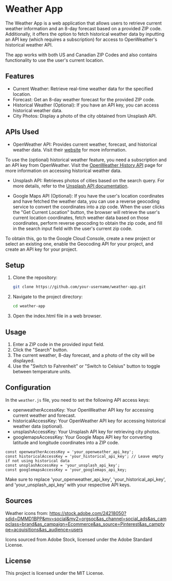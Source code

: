 # Weather App

The Weather App is a web application that allows users to retrieve current weather information and an 8-day forecast based on a provided ZIP code. Additionally, it offers the option to fetch historical weather data by inputting an API key (which requires a subscription) for access to OpenWeather's historical weather API.

The app works with both US and Canadian ZIP Codes and also contains functionality to use the user's current location.  

## Features

- Current Weather: Retrieve real-time weather data for the specified location.
- Forecast: Get an 8-day weather forecast for the provided ZIP code.
- Historical Weather (Optional): If you have an API key, you can access historical weather data.
- City Photos: Display a photo of the city obtained from Unsplash API.

## APIs Used

- OpenWeather API: Provides current weather, forecast, and historical weather data. Visit their [website](https://openweathermap.org/) for more information.

To use the (optional) historical weather feature, you need a subscription and an API key from OpenWeather. Visit the [OpenWeather History API](https://openweathermap.org/history) page for more information on accessing historical weather data.

- Unsplash API: Retrieves photos of cities based on the search query. For more details, refer to the [Unsplash API documentation](https://unsplash.com/documentation).

- Google Maps API (Optional): If you have the user's location coordinates and have fetched the weather data, you can use a reverse geocoding service to convert the coordinates into a zip code. When the user clicks the "Get Current Location" button, the browser will retrieve the user's current location coordinates, fetch weather data based on those coordinates, perform reverse geocoding to obtain the zip code, and fill in the search input field with the user's current zip code.

To obtain this, go to the Google Cloud Console, create a new project or select an existing one, enable the Geocoding API for your project, and create an API key for your project.

## Setup

1. Clone the repository:

   ```bash
   git clone https://github.com/your-username/weather-app.git
   ```

2. Navigate to the project directory:

    ```bash
    cd weather-app
    ```

3. Open the index.html file in a web browser.

## Usage
1. Enter a ZIP code in the provided input field.
2. Click the "Search" button.
3. The current weather, 8-day forecast, and a photo of the city will be displayed.
4. Use the "Switch to Fahrenheit" or "Switch to Celsius" button to toggle between temperature units.

## Configuration
In the `weather.js` file, you need to set the following API access keys:

* openweatherAccessKey: Your OpenWeather API key for accessing current weather and forecast.
* historicalAccessKey: Your OpenWeather API key for accessing historical weather data (optional).
* unsplashAccessKey: Your Unsplash API key for retrieving city photos.
* googlemapsAccessKey: Your Google Maps API key for converting latitude and longitude coordinates into a ZIP code. 

```
const openweatherAccessKey = 'your_openweather_api_key';
const historicalAccessKey = 'your_historical_api_key'; // Leave empty if not using historical data
const unsplashAccessKey = 'your_unsplash_api_key';
const googlemapsAccessKey = 'your_googlemaps_api_key;
```

Make sure to replace 'your_openweather_api_key', 'your_historical_api_key', and 'your_unsplash_api_key' with your respective API keys.

## Sources

Weather icons from: https://stock.adobe.com/24218050?sdid=DMMD1BPP&mv=social&mv2=orgsoc&as_channel=social_ads&as_campclass=brand&as_campaign=Ecommerce&as_source=Pinterest&as_camptype=acquisitions&as_audience=users

Icons sourced from Adobe Stock, licensed under the Adobe Standard License.


## License
This project is licensed under the MIT License.

